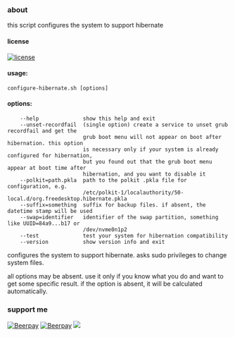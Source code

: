 ### about
this script configures the system to support hibernate

#### license  
[![license](https://img.shields.io/github/license/almaceleste/configure-hibernate.svg?longCache=true)](https://github.com/almaceleste/configure-hibernate/blob/master/LICENSE)

<!-- #### wiki -->

#### usage:
```
configure-hibernate.sh [options]
```
#### options:  
```
    --help              show this help and exit
    --unset-recordfail  (single option) create a service to unset grub recordfail and get the 
                        grub boot menu will not appear on boot after hibernation. this option 
                        is necessary only if your system is already configured for hibernation, 
                        but you found out that the grub boot menu appear at boot time after 
                        hibernation, and you want to disable it
    --polkit=path.pkla  path to the polkit .pkla file for configuration, e.g. 
                        /etc/polkit-1/localauthority/50-local.d/org.freedesktop.hibernate.pkla
    --suffix=something  suffix for backup files. if absent, the datetime stamp will be used
    --swap=identifier   identifier of the swap partition, something like UUID=84a9...b17 or 
                        /dev/nvme0n1p2
    --test              test your system for hibernation compatibility
    --version           show version info and exit
```

configures the system to support hibernate. asks sudo privileges to change system files.

all options may be absent. use it only if you know what you do and want to get some specific 
result. if the option is absent, it will be calculated automatically.  

### support me
[![Beerpay](https://beerpay.io/almaceleste/configure-hibernate/badge.svg?style=beer-square)](https://beerpay.io/almaceleste/configure-hibernate) [![Beerpay](https://beerpay.io/almaceleste/configure-hibernate/make-wish.svg?style=flat-square)](https://beerpay.io/almaceleste/configure-hibernate?focus=wish)
[![](https://img.shields.io/badge/Paypal-donate_me-blue.svg?longCache=true&logo=paypal)](https://www.paypal.me/almaceleste "paypal | donate me") 
